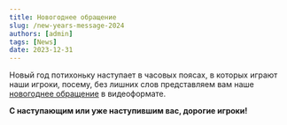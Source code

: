 ```yaml
---
title: Новогоднее обращение
slug: /new-years-message-2024
authors: [admin]
tags: [News]
date: 2023-12-31
---
```


Новый год потихоньку наступает в часовых поясах, в которых играют наши игроки, посему, без лишних слов представляем вам наше [новогоднее обращение](https://youtu.be/oJf5iyVRgnc) в видеоформате.

**С наступающим или уже наступившим вас, дорогие игроки!**
